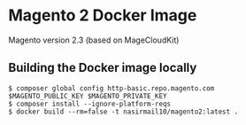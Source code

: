 # Magento 2 Docker Image

Magento version 2.3 (based on MageCloudKit)

## Building the Docker image locally

    $ composer global config http-basic.repo.magento.com $MAGENTO_PUBLIC_KEY $MAGENTO_PRIVATE_KEY
    $ composer install --ignore-platform-reqs
    $ docker build --rm=false -t nasirmail10/magento2:latest .
